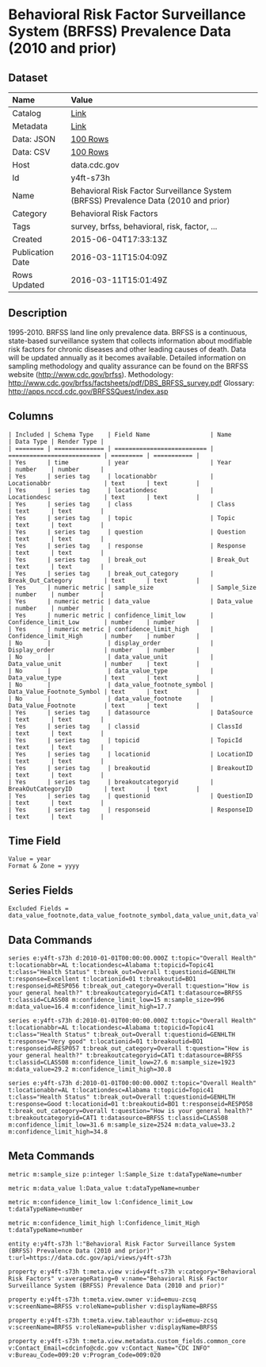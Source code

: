 # Behavioral Risk Factor Surveillance System (BRFSS) Prevalence Data (2010 and prior)

## Dataset

| Name | Value |
| :--- | :---- |
| Catalog | [Link](https://catalog.data.gov/dataset/behavioral-risk-factor-surveillance-system-brfss-prevalence-data-2010-and-prior) |
| Metadata | [Link](https://data.cdc.gov/api/views/y4ft-s73h) |
| Data: JSON | [100 Rows](https://data.cdc.gov/api/views/y4ft-s73h/rows.json?max_rows=100) |
| Data: CSV | [100 Rows](https://data.cdc.gov/api/views/y4ft-s73h/rows.csv?max_rows=100) |
| Host | data.cdc.gov |
| Id | y4ft-s73h |
| Name | Behavioral Risk Factor Surveillance System (BRFSS) Prevalence Data (2010 and prior) |
| Category | Behavioral Risk Factors |
| Tags | survey, brfss, behavioral, risk, factor, ... |
| Created | 2015-06-04T17:33:13Z |
| Publication Date | 2016-03-11T15:04:09Z |
| Rows Updated | 2016-03-11T15:01:49Z |

## Description

1995-2010. BRFSS land line only prevalence data. BRFSS is a continuous, state-based surveillance system that collects information about modifiable risk factors for chronic diseases and other leading causes of death. Data will be updated annually as it becomes available. Detailed information on sampling methodology and quality assurance can be found on the BRFSS website (http://www.cdc.gov/brfss). Methodology: http://www.cdc.gov/brfss/factsheets/pdf/DBS_BRFSS_survey.pdf Glossary: http://apps.nccd.cdc.gov/BRFSSQuest/index.asp

## Columns

```ls
| Included | Schema Type    | Field Name                 | Name                       | Data Type | Render Type |
| ======== | ============== | ========================== | ========================== | ========= | =========== |
| Yes      | time           | year                       | Year                       | number    | number      |
| Yes      | series tag     | locationabbr               | Locationabbr               | text      | text        |
| Yes      | series tag     | locationdesc               | Locationdesc               | text      | text        |
| Yes      | series tag     | class                      | Class                      | text      | text        |
| Yes      | series tag     | topic                      | Topic                      | text      | text        |
| Yes      | series tag     | question                   | Question                   | text      | text        |
| Yes      | series tag     | response                   | Response                   | text      | text        |
| Yes      | series tag     | break_out                  | Break_Out                  | text      | text        |
| Yes      | series tag     | break_out_category         | Break_Out_Category         | text      | text        |
| Yes      | numeric metric | sample_size                | Sample_Size                | number    | number      |
| Yes      | numeric metric | data_value                 | Data_value                 | number    | number      |
| Yes      | numeric metric | confidence_limit_low       | Confidence_limit_Low       | number    | number      |
| Yes      | numeric metric | confidence_limit_high      | Confidence_limit_High      | number    | number      |
| No       |                | display_order              | Display_order              | number    | number      |
| No       |                | data_value_unit            | Data_value_unit            | number    | text        |
| No       |                | data_value_type            | Data_value_type            | text      | text        |
| No       |                | data_value_footnote_symbol | Data_Value_Footnote_Symbol | text      | text        |
| No       |                | data_value_footnote        | Data_Value_Footnote        | text      | text        |
| Yes      | series tag     | datasource                 | DataSource                 | text      | text        |
| Yes      | series tag     | classid                    | ClassId                    | text      | text        |
| Yes      | series tag     | topicid                    | TopicId                    | text      | text        |
| Yes      | series tag     | locationid                 | LocationID                 | text      | text        |
| Yes      | series tag     | breakoutid                 | BreakoutID                 | text      | text        |
| Yes      | series tag     | breakoutcategoryid         | BreakOutCategoryID         | text      | text        |
| Yes      | series tag     | questionid                 | QuestionID                 | text      | text        |
| Yes      | series tag     | responseid                 | ResponseID                 | text      | text        |
```

## Time Field

```ls
Value = year
Format & Zone = yyyy
```

## Series Fields

```ls
Excluded Fields = data_value_footnote,data_value_footnote_symbol,data_value_unit,data_value_type,display_order
```

## Data Commands

```ls
series e:y4ft-s73h d:2010-01-01T00:00:00.000Z t:topic="Overall Health" t:locationabbr=AL t:locationdesc=Alabama t:topicid=Topic41 t:class="Health Status" t:break_out=Overall t:questionid=GENHLTH t:response=Excellent t:locationid=01 t:breakoutid=BO1 t:responseid=RESP056 t:break_out_category=Overall t:question="How is your general health?" t:breakoutcategoryid=CAT1 t:datasource=BRFSS t:classid=CLASS08 m:confidence_limit_low=15 m:sample_size=996 m:data_value=16.4 m:confidence_limit_high=17.7

series e:y4ft-s73h d:2010-01-01T00:00:00.000Z t:topic="Overall Health" t:locationabbr=AL t:locationdesc=Alabama t:topicid=Topic41 t:class="Health Status" t:break_out=Overall t:questionid=GENHLTH t:response="Very good" t:locationid=01 t:breakoutid=BO1 t:responseid=RESP057 t:break_out_category=Overall t:question="How is your general health?" t:breakoutcategoryid=CAT1 t:datasource=BRFSS t:classid=CLASS08 m:confidence_limit_low=27.6 m:sample_size=1923 m:data_value=29.2 m:confidence_limit_high=30.8

series e:y4ft-s73h d:2010-01-01T00:00:00.000Z t:topic="Overall Health" t:locationabbr=AL t:locationdesc=Alabama t:topicid=Topic41 t:class="Health Status" t:break_out=Overall t:questionid=GENHLTH t:response=Good t:locationid=01 t:breakoutid=BO1 t:responseid=RESP058 t:break_out_category=Overall t:question="How is your general health?" t:breakoutcategoryid=CAT1 t:datasource=BRFSS t:classid=CLASS08 m:confidence_limit_low=31.6 m:sample_size=2524 m:data_value=33.2 m:confidence_limit_high=34.8
```

## Meta Commands

```ls
metric m:sample_size p:integer l:Sample_Size t:dataTypeName=number

metric m:data_value l:Data_value t:dataTypeName=number

metric m:confidence_limit_low l:Confidence_limit_Low t:dataTypeName=number

metric m:confidence_limit_high l:Confidence_limit_High t:dataTypeName=number

entity e:y4ft-s73h l:"Behavioral Risk Factor Surveillance System (BRFSS) Prevalence Data (2010 and prior)" t:url=https://data.cdc.gov/api/views/y4ft-s73h

property e:y4ft-s73h t:meta.view v:id=y4ft-s73h v:category="Behavioral Risk Factors" v:averageRating=0 v:name="Behavioral Risk Factor Surveillance System (BRFSS) Prevalence Data (2010 and prior)"

property e:y4ft-s73h t:meta.view.owner v:id=emuu-zcsq v:screenName=BRFSS v:roleName=publisher v:displayName=BRFSS

property e:y4ft-s73h t:meta.view.tableauthor v:id=emuu-zcsq v:screenName=BRFSS v:roleName=publisher v:displayName=BRFSS

property e:y4ft-s73h t:meta.view.metadata.custom_fields.common_core v:Contact_Email=cdcinfo@cdc.gov v:Contact_Name="CDC INFO" v:Bureau_Code=009:20 v:Program_Code=009:020
```
